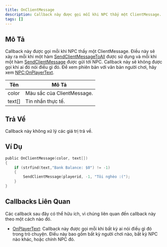 ```yaml
---
title: OnClientMessage
description: Callback này được gọi mỗi khi NPC thấy một ClientMessage.
tags: []
---
```


## Mô Tả

Callback này được gọi mỗi khi NPC thấy một ClientMessage. Điều này sẽ xảy ra mỗi khi một hàm [SendClientMessageToAll](../functions/SendClientMessageToAll) được sử dụng và mỗi khi một hàm [SendClientMessage](../functions/SendClientMessage) được gửi tới NPC. Callback này sẽ không được gọi khi ai đó nói điều gì đó. Để xem phiên bản với văn bản người chơi, hãy xem [NPC:OnPlayerText](OnPlayerText).

| Tên    | Mô Tả                            |
| ------ | -------------------------------- |
| color  | Màu sắc của ClientMessage.       |
| text[] | Tin nhắn thực tế.                |

## Trả Về

Callback này không xử lý các giá trị trả về.

## Ví Dụ

```c
public OnClientMessage(color, text[])
{
    if (strfind(text,"Bank Balance: $0") != -1)
    {
        SendClientMessage(playerid, -1, "Tôi nghèo :(");
    }
}
```

## Callbacks Liên Quan

Các callback sau đây có thể hữu ích, vì chúng liên quan đến callback này theo một cách nào đó.

- [OnPlayerText](OnPlayerText): Callback này được gọi mỗi khi bất kỳ ai nói điều gì đó trong trò chuyện. Điều này bao gồm bất kỳ người chơi nào, bất kỳ NPC nào khác, hoặc chính NPC đó.